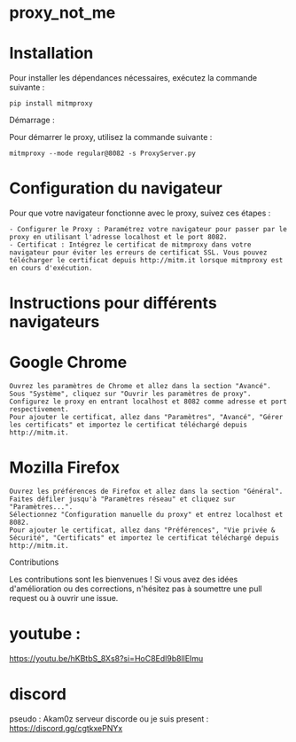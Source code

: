 # proxy_not_me
# Installation

Pour installer les dépendances nécessaires, exécutez la commande suivante :

```
pip install mitmproxy
```

Démarrage :

Pour démarrer le proxy, utilisez la commande suivante :

```
mitmproxy --mode regular@8082 -s ProxyServer.py
```

# Configuration du navigateur

Pour que votre navigateur fonctionne avec le proxy, suivez ces étapes :

    - Configurer le Proxy : Paramétrez votre navigateur pour passer par le proxy en utilisant l'adresse localhost et le port 8082.
    - Certificat : Intégrez le certificat de mitmproxy dans votre navigateur pour éviter les erreurs de certificat SSL. Vous pouvez télécharger le certificat depuis http://mitm.it lorsque mitmproxy est en cours d'exécution.

# Instructions pour différents navigateurs
# Google Chrome

    Ouvrez les paramètres de Chrome et allez dans la section "Avancé".
    Sous "Système", cliquez sur "Ouvrir les paramètres de proxy".
    Configurez le proxy en entrant localhost et 8082 comme adresse et port respectivement.
    Pour ajouter le certificat, allez dans "Paramètres", "Avancé", "Gérer les certificats" et importez le certificat téléchargé depuis http://mitm.it.

# Mozilla Firefox

    Ouvrez les préférences de Firefox et allez dans la section "Général".
    Faites défiler jusqu'à "Paramètres réseau" et cliquez sur "Paramètres...".
    Sélectionnez "Configuration manuelle du proxy" et entrez localhost et 8082.
    Pour ajouter le certificat, allez dans "Préférences", "Vie privée & Sécurité", "Certificats" et importez le certificat téléchargé depuis http://mitm.it.


Contributions

Les contributions sont les bienvenues ! Si vous avez des idées d'amélioration ou des corrections, n'hésitez pas à soumettre une pull request ou à ouvrir une issue.

# youtube :
https://youtu.be/hKBtbS_8Xs8?si=HoC8Edl9b8llEImu

# discord
pseudo : Akam0z
serveur discorde ou je suis present : https://discord.gg/cgtkxePNYx

